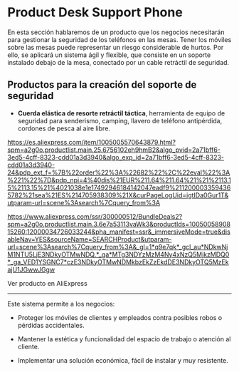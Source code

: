 # Product Desk Support Phone
En esta sección hablaremos de un producto que los negocios necesitarán para gestionar la seguridad de los teléfonos en las mesas. Tener los móviles sobre las mesas puede representar un riesgo considerable de hurtos. Por ello, se aplicará un sistema ágil y flexible, que consiste en un soporte instalado debajo de la mesa, conectado por un cable retráctil de seguridad.

## Productos para la creación del soporte de seguridad
- **Cuerda elástica de resorte retráctil táctica**, herramienta de equipo de seguridad para senderismo, camping, llavero de teléfono antipérdida, cordones de pesca al aire libre.

https://es.aliexpress.com/item/1005005570643879.html?spm=a2g0o.productlist.main.25.6756102eh9hmB2&algo_pvid=2a71bff6-3ed5-4cff-8323-cdd01a3d3940&algo_exp_id=2a71bff6-3ed5-4cff-8323-cdd01a3d3940-24&pdp_ext_f=%7B%22order%22%3A%22682%22%2C%22eval%22%3A%221%22%7D&pdp_npi=4%40dis%21EUR%211.64%211.64%21%21%2113.15%2113.15%21%4021038e1e17492946184142047eadf9%2112000033594365782%21sea%21ES%214705938309%21X&curPageLogUid=igtIDa0Gur1T&utparam-url=scene%3Asearch%7Cquery_from%3A

https://www.aliexpress.com/ssr/300000512/BundleDeals2?spm=a2g0o.productlist.main.3.6e7a53113vaWk3&productIds=1005005890815260:12000034726033244&pha_manifest=ssr&_immersiveMode=true&disableNav=YES&sourceName=SEARCHProduct&utparam-url=scene%3Asearch%7Cquery_from%3A&_gl=1*q9e7qk*_gcl_au*NDkwNjM1NTU5LjE3NDkyOTMwNDQ.*_ga*MTg3NDYzMzM4Ny4xNzQ5MjkzMDQ0*_ga_VED1YSGNC7*czE3NDkyOTMwNDMkbzEkZzEkdDE3NDkyOTQ5MzEkajU1JGwwJGgw

Ver producto en AliExpress

---

Este sistema permite a los negocios:

- Proteger los móviles de clientes y empleados contra posibles robos o pérdidas accidentales.

- Mantener la estética y funcionalidad del espacio de trabajo o atención al cliente.

- Implementar una solución económica, fácil de instalar y muy resistente.